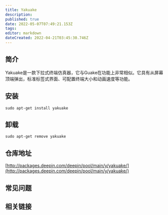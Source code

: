 ```yaml
---
title: Yakuake
description: 
published: true
date: 2022-05-07T07:49:21.153Z
tags: 
editor: markdown
dateCreated: 2022-04-21T03:45:30.746Z
---
```


## 简介

Yakuake是一款下拉式终端仿真器，它与Guake在功能上非常相似。它具有从屏幕顶端弹出，标准标签式界面、可配置终端大小和动画速度等功能。

## 安装

`sudo apt-get install yakuake`

## 卸载

`sudo apt-get remove yakuake`

## 仓库地址

[http://packages.deepin.com/deepin/pool/main/y/yakuake/](http://packages.deepin.com/deepin/pool/main/y/yakuake/)

## 常见问题

## 相关链接
